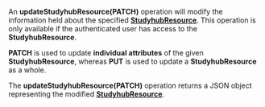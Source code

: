 <a name="patchStudyhubResource"></a>An **updateStudyhubResource(PATCH)** operation will modify the information held about the specified <a href="#StudyhubResources">**StudyhubResource**</a>. This operation is only available if the authenticated user has access to the **StudyhubResource**.

**PATCH** is used to update **individual attributes** of the given **StudyhubResource**, whereas **PUT** is used to update a **StudyhubResource** as a whole.

The **updateStudyhubResource(PATCH)** operation returns a JSON object representing the modified <a href="#StudyhubResources">**StudyhubResource**</a>.
